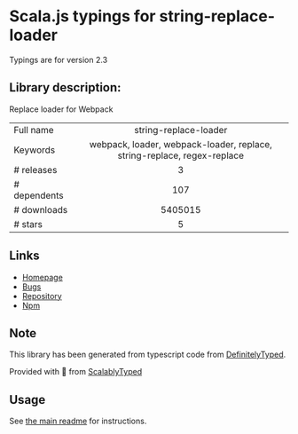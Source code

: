 
# Scala.js typings for string-replace-loader

Typings are for version 2.3

## Library description:
Replace loader for Webpack

|                    |                 |
| ------------------ | :-------------: |
| Full name          | string-replace-loader |
| Keywords           | webpack, loader, webpack-loader, replace, string-replace, regex-replace |
| # releases         | 3 |
| # dependents       | 107 |
| # downloads        | 5405015 |
| # stars            | 5 |

## Links
- [Homepage](https://github.com/Va1/string-replace-loader)
- [Bugs](https://github.com/Va1/string-replace-loader/issues)
- [Repository](https://github.com/Va1/string-replace-loader)
- [Npm](https://www.npmjs.com/package/string-replace-loader)
    


## Note
This library has been generated from typescript code from [DefinitelyTyped](https://definitelytyped.org).

Provided with :purple_heart: from [ScalablyTyped](https://github.com/oyvindberg/ScalablyTyped)

## Usage
See [the main readme](../../readme.md) for instructions.


